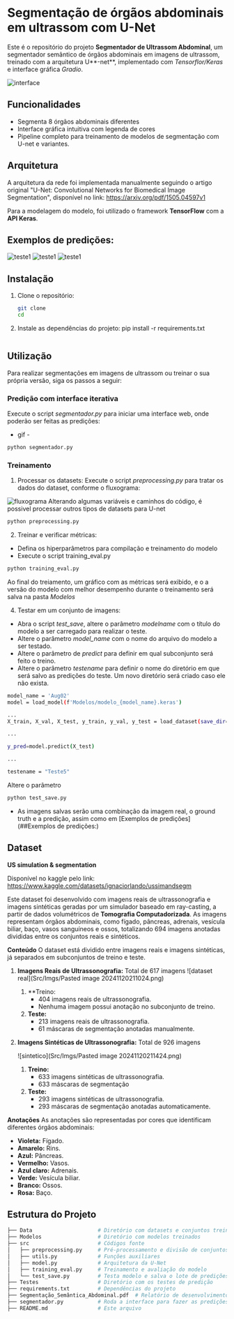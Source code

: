 
# Segmentação de órgãos abdominais em ultrassom com U-Net
Este é o repositório do projeto **Segmentador de Ultrassom Abdominal**, um segmentador semântico de órgãos abdominais em imagens de ultrassom, treinado com a arquitetura U**-net**, implementado com *Tensorflor/Keras* e interface gráfica *Gradio*.

![interface](Src/Imgs/interface.gif)

## Funcionalidades
- Segmenta 8 órgãos abdominais diferentes
- Interface gráfica intuitiva com legenda de cores
- Pipeline completo para treinamento de modelos de segmentação com U-net e variantes.

## Arquitetura
A arquitetura da rede foi implementada manualmente seguindo o artigo original "U-Net: Convolutional Networks for Biomedical Image Segmentation", disponível no link: https://arxiv.org/pdf/1505.04597v1 

Para a modelagem do modelo, foi utilizado o framework **TensorFlow** com a **API Keras**.

## Exemplos de predições: 

![teste1](Src/Imgs/pred2-11.png)
![teste1](Src/Imgs/plot_35.png)
![teste1](Src/Imgs/plot_14.png)

## Instalação

1. Clone o repositório:
    ```bash
    git clone 
    cd 
    ```

2. Instale as dependências do projeto:
    pip install -r requirements.txt
    ```

## Utilização
Para realizar segmentações em imagens de ultrassom ou treinar o sua própria versão, siga os passos a seguir:

### Predição com interface iterativa
Execute o script *segmentador.py* para iniciar uma interface web, onde poderão ser feitas as predições:

- gif - 

```bash
python segmentador.py
```

### Treinamento

1. Processar os datasets:
Execute o script *preprocessing.py* para tratar os dados do dataset, conforme o fluxograma:

![fluxograma](Src/Imgs/PreProcessamento_Fluxograma4.png)
Alterando algumas variáveis e caminhos do código, é possivel processar outros tipos de datasets para U-net

```bash
python preprocessing.py
```

2. Treinar e verificar métricas:
- Defina os hiperparâmetros para compilação e treinamento do modelo
- Execute o script training_eval.py 

```bash
python training_eval.py
```
Ao final do treiamento, um gráfico com as métricas será exibido, e o a versão do modelo com melhor desempenho durante o treinamento será salva na pasta *Modelos*

4. Testar em um conjunto de imagens:
- Abra o script *test_save*, altere o parâmetro *modelname* com o título do modelo a ser carregado para realizar o teste.
- Altere o parâmetro *model_name* com o nome do arquivo do modelo a ser testado.
- Altere o parâmetro de *predict* para definir em qual subconjunto será feito o treino.
- Altere o parâmetro *testename* para definir o nome do diretório em que será salvo as predições do teste. Um novo diretório será criado caso ele não exista.


```bash
model_name = 'Aug02'
model = load_model(f'Modelos/modelo_{model_name}.keras')

... 
X_train, X_val, X_test, y_train, y_val, y_test = load_dataset(save_dir="Data")

...

y_pred=model.predict(X_test)

...

testename = "Teste5"
```
Altere o parâmetro

```bash
python test_save.py
```
- As imagens salvas serão uma combinação da imagem real, o ground truth e a predição, assim como em [Exemplos de predições](##Exemplos de predições:)

## Dataset

**US simulation & segmentation**

Disponível no kaggle pelo link: https://www.kaggle.com/datasets/ignaciorlando/ussimandsegm

Este dataset foi desenvolvido com  imagens reais de ultrassonografia e imagens sintéticas geradas por um simulador baseado em ray-casting, a partir de dados volumétricos de **Tomografia Computadorizada**. As imagens representam órgãos abdominais, como fígado, pâncreas, adrenais, vesícula biliar, baço, vasos sanguíneos e ossos, totalizando 694 imagens anotadas divididas entre os conjuntos reais e sintéticos.

**Conteúdo**
O dataset está dividido entre imagens reais e imagens sintéticas, já separados em subconjuntos de treino e teste.

1. **Imagens Reais de Ultrassonografia:** Total de 617 imagens
   ![dataset real](Src/Imgs/Pasted image 20241120211024.png)
	1. **Treino:
		- 404  imagens reais de ultrassonografia.
		- Nenhuma imagem possui anotação no subconjunto de treino.
	2. **Teste:**
		 - 213 imagens reais de ultrassonografia.
		 - 61 máscaras de segmentação anotadas manualmente.

2. **Imagens Sintéticas de Ultrassonografia:** Total de 926 imagens

   ![sintetico](Src/Imgs/Pasted image 20241120211424.png)

	1. **Treino:**
		-  633 imagens sintéticas de ultrassonografia.
	    - 633 máscaras de segmentação
    1. **Teste:**
		-  293 imagens sintéticas de ultrassonografia.
		- 293 máscaras de segmentação anotadas automaticamente.

**Anotações**
As anotações são representadas por cores que identificam diferentes órgãos abdominais:

- **Violeta:** Fígado.
- **Amarelo:** Rins.
- **Azul:** Pâncreas.
- **Vermelho:** Vasos.
- **Azul claro:** Adrenais.
- **Verde:** Vesícula biliar.
- **Branco:** Ossos.
- **Rosa:** Baço.

## Estrutura do Projeto

```bash
├── Data                     # Diretório com datasets e conjuntos treino/validação/teste
├── Modelos                  # Diretório com modelos treinados
├── src                      # Códigos fonte
│   ├── preprocessing.py     # Pré-processamento e divisão de conjuntos
│   ├── utils.py             # Funções auxiliares
│   ├── model.py             # Arquitetura da U-Net 
│   ├── training_eval.py     # Treinamento e avaliação do modelo
│   └── test_save.py         # Testa modelo e salva o lote de predições
├── Testes                   # Diretório com os testes de predição
├── requirements.txt         # Dependências do projeto
├── Segmentação_Semântica_Abdominal.pdf  # Relatório de desenvolvimento do projeto
├── segmentador.py           # Roda a interface para fazer as predições
├── README.md                # Este arquivo
```
